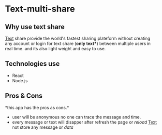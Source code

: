 # Text-multi-share

## Why use text share

[Text](https://doc.vegihub.in) share provide the world's fastest sharing plateform without creating any account or login for text share (<b>only text*</b>) between multiple users in real time.
and its also light weight and easy to use.

## Technologies use

- React
- Node.js

## Pros & Cons
</hr>
*this app has the pros as cons.*

- user will be anonymous no one can trace the message and time.
- every message or text will disapper after refresh the page or *reload* [Text](https://doc.vegihub.in)  not store any message or *data*

